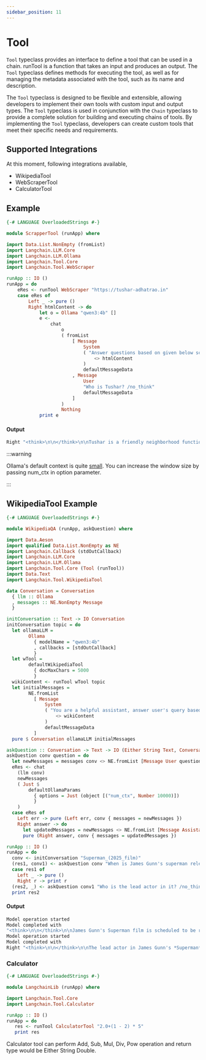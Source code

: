 ```yaml
---
sidebar_position: 11
---
```


# Tool 

`Tool` typeclass provides an interface to define a tool that can be used in a chain. runTool is a function that takes an input and produces an output. The `Tool` typeclass defines methods for executing the tool, as well as for managing the metadata associated with the tool, such as its name and description.

The `Tool` typeclass is designed to be flexible and extensible, allowing developers to implement their own tools with custom input and output types. The `Tool` typeclass is used in conjunction with the `Chain` typeclass to provide a complete solution for building and executing chains of tools. By implementing the `Tool` typeclass, developers can create custom tools that meet their specific needs and requirements.

## Supported Integrations

At this moment, following integrations available,

- WikipediaTool
- WebScraperTool
- CalculatorTool

## Example 

```haskell
{-# LANGUAGE OverloadedStrings #-}

module ScrapperTool (runApp) where

import Data.List.NonEmpty (fromList)
import Langchain.LLM.Core
import Langchain.LLM.Ollama
import Langchain.Tool.Core
import Langchain.Tool.WebScraper

runApp :: IO ()
runApp = do
    eRes <- runTool WebScraper "https://tushar-adhatrao.in"
    case eRes of
        Left _ -> pure ()
        Right htmlContent -> do
            let o = Ollama "qwen3:4b" []
            e <-
                chat
                    o
                    ( fromList
                        [ Message
                            System
                            ( "Answer questions based on given below scraped html content: "
                                <> htmlContent
                            )
                            defaultMessageData
                        , Message
                            User
                            "Who is Tushar? /no_think"
                            defaultMessageData
                        ]
                    )
                    Nothing
            print e
```

#### Output

```bash
Right "<think>\n\n</think>\n\nTushar is a friendly neighborhood functional programmer. He is known for his skills in areas such as Haskell, PostgreSQL, Docker, GraphQL, Kubernetes, and GCP. He is currently learning or interested in Rust, Web Assembly, and Large Language Models (LLMs). You can find more about him on his LinkedIn profile, GitHub, and contact him via email."
```

:::warning

Ollama's default context is quite [small](https://github.com/ollama/ollama/blob/main/docs/faq.md#how-can-i-specify-the-context-window-size). You can increase the window size by passing num_ctx in option parameter.

:::

## WikipediaTool Example 

```haskell
{-# LANGUAGE OverloadedStrings #-}

module WikipediaQA (runApp, askQuestion) where

import Data.Aeson
import qualified Data.List.NonEmpty as NE
import Langchain.Callback (stdOutCallback)
import Langchain.LLM.Core
import Langchain.LLM.Ollama
import Langchain.Tool.Core (Tool (runTool))
import Data.Text
import Langchain.Tool.WikipediaTool

data Conversation = Conversation
  { llm :: Ollama
  , messages :: NE.NonEmpty Message
  }

initConversation :: Text -> IO Conversation
initConversation topic = do
  let ollamaLLM =
        Ollama
          { modelName = "qwen3:4b"
          , callbacks = [stdOutCallback]
          }
  let wTool =
        defaultWikipediaTool
          { docMaxChars = 5000
          }
  wikiContent <- runTool wTool topic
  let initialMessages =
        NE.fromList
          [ Message
              System
              ( "You are a helpful assistant, answer user's query based on below wikipedia content: "
                  <> wikiContent
              )
              defaultMessageData
          ]
  pure $ Conversation ollamaLLM initialMessages

askQuestion :: Conversation -> Text -> IO (Either String Text, Conversation)
askQuestion conv question = do
  let newMessages = messages conv <> NE.fromList [Message User question defaultMessageData]
  eRes <- chat
    (llm conv)
    newMessages
    ( Just $
        defaultOllamaParams
          { options = Just (object [("num_ctx", Number 10000)])
          }
    )
  case eRes of
    Left err -> pure (Left err, conv { messages = newMessages })
    Right answer -> do
      let updatedMessages = newMessages <> NE.fromList [Message Assistant answer defaultMessageData]
      pure (Right answer, conv { messages = updatedMessages })

runApp :: IO ()
runApp = do
  conv <- initConversation "Superman_(2025_film)"
  (res1, conv1) <- askQuestion conv "When is James Gunn's superman releasing? /no_think"
  case res1 of
    Left _ -> pure ()
    Right r -> print r
  (res2, _) <- askQuestion conv1 "Who is the lead actor in it? /no_think"
  print res2
```

#### Output 

```bash
Model operation started
Model completed with
"<think>\n\n</think>\n\nJames Gunn's Superman film is scheduled to be released theatrically in the United States on **July 11, 2025**."
Model operation started
Model completed with
Right "<think>\n\n</think>\n\nThe lead actor in James Gunn's *Superman* is **David Corenswet**, who plays Clark Kent / Superman."
```

### Calculator 

```haskell
{-# LANGUAGE OverloadedStrings #-}

module LangchainLib (runApp) where

import Langchain.Tool.Core
import Langchain.Tool.Calculator

runApp :: IO ()
runApp = do
   res <- runTool CalculatorTool "2.0+(1 - 2) * 5"
   print res
```

Calculator tool can perform Add, Sub, Mul, Div, Pow operation and return type would be Either String Double.
